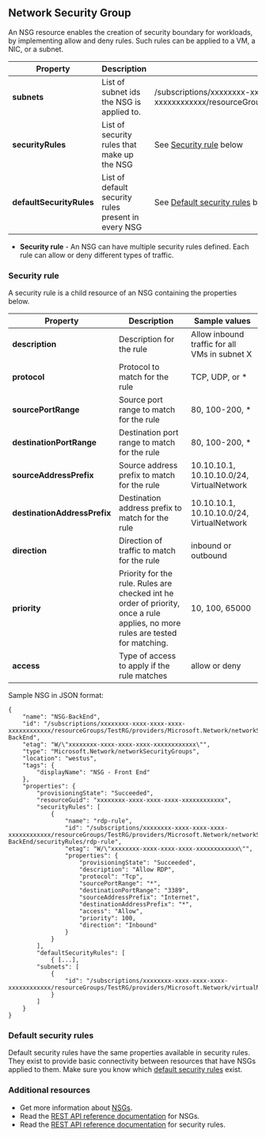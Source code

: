 ## Network Security Group
An NSG resource enables the creation of security boundary for workloads, by implementing allow and deny rules. Such rules can be applied to a VM, a NIC, or a subnet.

| Property | Description | Sample values |
| --- | --- | --- |
| **subnets** |List of subnet ids the NSG is applied to. |/subscriptions/xxxxxxxx-xxxx-xxxx-xxxx-xxxxxxxxxxxx/resourceGroups/TestRG/providers/Microsoft.Network/virtualNetworks/TestVNet/subnets/FrontEnd |
| **securityRules** |List of security rules that make up the NSG |See [Security rule](#Security-rule) below |
| **defaultSecurityRules** |List of default security rules present in every NSG |See [Default security rules](#Default-security-rules) below |

* **Security rule** - An NSG can have multiple security rules defined. Each rule can allow or deny different types of traffic.

### Security rule
A security rule is a child resource of an NSG containing the properties below.

| Property | Description | Sample values |
| --- | --- | --- |
| **description** |Description for the rule |Allow inbound traffic for all VMs in subnet X |
| **protocol** |Protocol to match for the rule |TCP, UDP, or * |
| **sourcePortRange** |Source port range to match for the rule |80, 100-200, * |
| **destinationPortRange** |Destination port range to match for the rule |80, 100-200, * |
| **sourceAddressPrefix** |Source address prefix to match for the rule |10.10.10.1, 10.10.10.0/24, VirtualNetwork |
| **destinationAddressPrefix** |Destination address prefix to match for the rule |10.10.10.1, 10.10.10.0/24, VirtualNetwork |
| **direction** |Direction of traffic to match for the rule |inbound or outbound |
| **priority** |Priority for the rule. Rules are checked int he order of priority, once a rule applies, no more rules are tested for matching. |10, 100, 65000 |
| **access** |Type of access to apply if the rule matches |allow or deny |

Sample NSG in JSON format:

    {
        "name": "NSG-BackEnd",
        "id": "/subscriptions/xxxxxxxx-xxxx-xxxx-xxxx-xxxxxxxxxxxx/resourceGroups/TestRG/providers/Microsoft.Network/networkSecurityGroups/NSG-BackEnd",
        "etag": "W/\"xxxxxxxx-xxxx-xxxx-xxxx-xxxxxxxxxxxx\"",
        "type": "Microsoft.Network/networkSecurityGroups",
        "location": "westus",
        "tags": {
            "displayName": "NSG - Front End"
        },
        "properties": {
            "provisioningState": "Succeeded",
            "resourceGuid": "xxxxxxxx-xxxx-xxxx-xxxx-xxxxxxxxxxxx",
            "securityRules": [
                {
                    "name": "rdp-rule",
                    "id": "/subscriptions/xxxxxxxx-xxxx-xxxx-xxxx-xxxxxxxxxxxx/resourceGroups/TestRG/providers/Microsoft.Network/networkSecurityGroups/NSG-BackEnd/securityRules/rdp-rule",
                    "etag": "W/\"xxxxxxxx-xxxx-xxxx-xxxx-xxxxxxxxxxxx\"",
                    "properties": {
                        "provisioningState": "Succeeded",
                        "description": "Allow RDP",
                        "protocol": "Tcp",
                        "sourcePortRange": "*",
                        "destinationPortRange": "3389",
                        "sourceAddressPrefix": "Internet",
                        "destinationAddressPrefix": "*",
                        "access": "Allow",
                        "priority": 100,
                        "direction": "Inbound"
                    }
                }
            ],
            "defaultSecurityRules": [
                { [...],
            "subnets": [
                {
                    "id": "/subscriptions/xxxxxxxx-xxxx-xxxx-xxxx-xxxxxxxxxxxx/resourceGroups/TestRG/providers/Microsoft.Network/virtualNetworks/TestVNet/subnets/FrontEnd"
                }
            ]
        }
    }

### Default security rules
Default security rules have the same properties available in security rules. They exist to provide basic connectivity between resources that have NSGs applied to them. Make sure you know which [default security rules](../articles/virtual-network/virtual-networks-nsg.md#default-rules) exist. 

### Additional resources
* Get more information about [NSGs](../articles/virtual-network/virtual-networks-nsg.md).
* Read the [REST API reference documentation](https://msdn.microsoft.com/library/azure/mt163615.aspx) for NSGs.
* Read the [REST API reference documentation](https://msdn.microsoft.com/library/azure/mt163580.aspx) for security rules.
